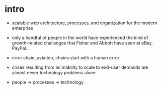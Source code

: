 # intro

- scalable web architecture, processes, and organization for the modern enterprise

- only a handful of people in the world have experienced the kind of
  growth-related challenges that Fisher and Abbott have seen at eBay, PayPal...

- error chain, aviation, chains start with a human error

- crises resulting from an inability to scale to end-user demands are almost
  never technology problems alone.

- people -> processes -> technology
